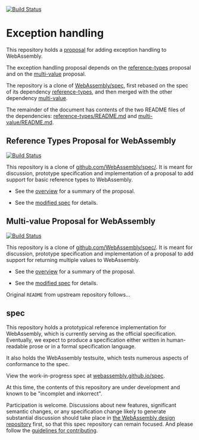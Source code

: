 [![Build Status](https://travis-ci.org/WebAssembly/spec.svg?branch=master)](https://travis-ci.org/WebAssembly/spec)

# Exception handling

This repository
holds a
[proposal](https://github.com/WebAssembly/exception-handling/blob/master/proposals/Exceptions.md) for
adding exception handling to WebAssembly.

The exception handling proposal depends on the [reference-types](https://github.com/WebAssembly/reference-types) proposal
and on the [multi-value](https://github.com/WebAssembly/multi-value) proposal.

The repository is a clone
of [WebAssembly/spec](https://github.com/WebAssembly/spec), first rebased on the spec of its dependency [reference-types](https://github.com/WebAssembly/reference-types), and then merged with the other dependency [multi-value](https://github.com/WebAssembly/multi-value). 

The remainder of the document has contents of the two README files of the dependencies: [reference-types/README.md](https://github.com/WebAssembly/reference-types/blob/master/README.md) and [multi-value/README.md](https://github.com/WebAssembly/multi-value/blob/master/README.md).

## Reference Types Proposal for WebAssembly

[![Build Status](https://travis-ci.org/WebAssembly/reference-types.svg?branch=master)](https://travis-ci.org/WebAssembly/reference-types)

This repository is a clone of [github.com/WebAssembly/spec/](https://github.com/WebAssembly/spec/).
It is meant for discussion, prototype specification and implementation of a proposal to add support for basic reference types to WebAssembly.

* See the [overview](proposals/reference-types/Overview.md) for a summary of the proposal.

* See the [modified spec](https://webassembly.github.io/reference-types/core/) for details.

## Multi-value Proposal for WebAssembly

[![Build Status](https://travis-ci.org/WebAssembly/multi-value.svg?branch=master)](https://travis-ci.org/WebAssembly/multi-value)

This repository is a clone of [github.com/WebAssembly/spec/](https://github.com/WebAssembly/spec/).
It is meant for discussion, prototype specification and implementation of a proposal to add support for returning multiple values to WebAssembly.

* See the [overview](proposals/multi-value/Overview.md) for a summary of the proposal.

* See the [modified spec](https://webassembly.github.io/multi-value/) for details.

Original `README` from upstream repository follows...

## spec

This repository holds a prototypical reference implementation for WebAssembly,
which is currently serving as the official specification. Eventually, we expect
to produce a specification either written in human-readable prose or in a formal
specification language.

It also holds the WebAssembly testsuite, which tests numerous aspects of
conformance to the spec.

View the work-in-progress spec at [webassembly.github.io/spec](https://webassembly.github.io/spec/).

At this time, the contents of this repository are under development and known
to be "incomplet and inkorrect".

Participation is welcome. Discussions about new features, significant semantic
changes, or any specification change likely to generate substantial discussion
should take place in
[the WebAssembly design repository](https://github.com/WebAssembly/design)
first, so that this spec repository can remain focused. And please follow the
[guidelines for contributing](Contributing.md).
